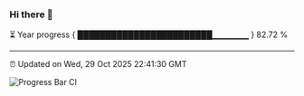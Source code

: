 ### Hi there 👋

⏳ Year progress { ████████████████████████▁▁▁▁▁▁ } 82.72 %

---

⏰ Updated on Wed, 29 Oct 2025 22:41:30 GMT

![Progress Bar CI](https://github.com/IshwaranRudhara/GIT-ACTION/workflows/Progress%20Bar%20CI/badge.svg)
